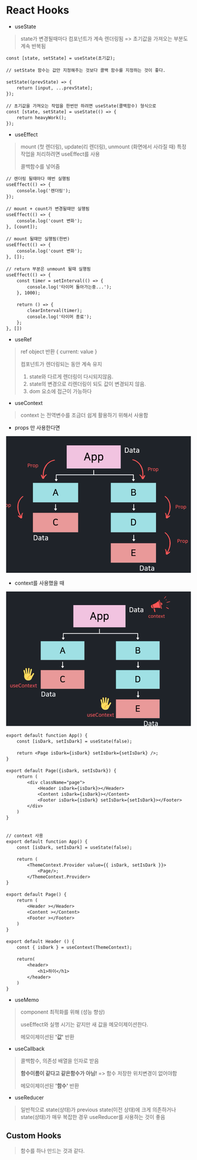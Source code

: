 # React Hooks

* useState

> state가 변경될때마다 컴포넌트가 계속 렌더링됨 => 초기값을 가져오는 부분도 계속 반복됨

```react
const [state, setState] = useState(초기값);

// setState 함수는 값만 지정해주는 것보다 콜백 함수를 지정하는 것이 좋다.

setState((prevState) => {
	return [input, ...prevState];
});

// 초기값을 가져오는 작업을 한번만 하려면 useState(콜백함수) 형식으로
const [state, setState] = useState(() => {
    return heavyWork();
});
```



* useEffect

> mount (첫 렌더링), update(리 렌더링), unmount (화면에서 사라질 때) 특정 작업을 처리하려면 useEffect를 사용
>
> 콜백함수를 넣어줌

```react
// 렌더링 될때마다 매번 실행됨
useEffect(() => {
    console.log('렌더링');
});

// mount + count가 변경될때만 실행됨
useEffect(() => {
    console.log('count 변화');
}, [count]);

// mount 될때만 실행됨(한번)
useEffect(() => {
    console.log('count 변화');
}, []);

// return 부분은 unmount 될때 실행됨
useEffect(() => {
	const timer = setInterval(() => {
        console.log('타이머 돌아가는중...');
    }, 1000);
    
    return () => {
        clearInterval(timer);
        console.log('타이머 종료');
    };
}, [])

```



* useRef

> ref object 반환 { current: value }
>
> 컴포넌트가 렌더링되는 동안 계속 유지
>
> 1. state와 다르게 렌더링이 다시되지않음. 
> 2. state의 변경으로 리렌더링이 되도 값이 변경되지 않음.
> 3. dom 요소에 접근이 가능하다



* useContext

> context 는 전역변수를 조금더 쉽게 활용하기 위해서 사용함

* props 만 사용한다면 

![image-20221030111006229](Hook.assets/image-20221030111006229.png)

* context를 사용했을 때

![image-20221030111053251](Hook.assets/image-20221030111053251.png)



```react
export default function App() {
    const [isDark, setIsDark] = useState(false);
    
    return <Page isDark={isDark} setIsDark={setIsDark} />;
}

export default Page({isDark, setIsDark}) {
    return (
        <div className="page">
            <Header isDark={isDark}></Header>
            <Content isDark={isDark}></Content>
            <Footer isDark={isDark} setIsDark={setIsDark}></Footer>
        </div>
    )
}


// context 사용
export default function App() {
    const [isDark, setIsDark] = useState(false);
    
    return (
        <ThemeContext.Provider value={{ isDark, setIsDark }}>
            <Page/>;
        </ThemeContext.Provider>
}

export default Page() {
    return (
        <Header ></Header>
        <Content ></Content>
        <Footer ></Footer>  
    )
}

export default Header () {
    const { isDark } = useContext(ThemeContext);
    
    return(
    	<header>
            <h1>하이</h1>
        </header>
    )
}
```



* useMemo

> component 최적화를 위해 (성능 향상)
>
> useEffect와 실행 시기는 같지만 새 값을 메모이제이션한다.
>
> 메모이제이션된 **'값'** 반환

 

* useCallback

> 콜백함수, 의존성 배열을 인자로 받음
>
> **함수이름이 같다고 같은함수가 아님!** => 함수 저장한 위치변경이 없어야함
>
> 메모이제이션된 **'함수'** 반환



* useReducer

> 일반적으로 state(상태)가 previous state(이전 상태)에 크게 의존하거나 state(상태)가 매우 복잡한 경우 useReducer를 사용하는 것이 좋음





## Custom Hooks

> 함수를 하나 만드는 것과 같다.





















